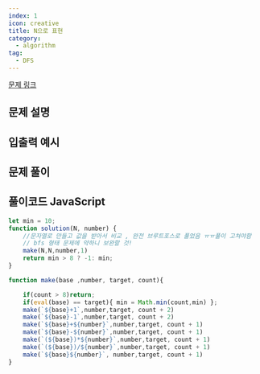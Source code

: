 ```yaml
---
index: 1
icon: creative
title: N으로 표현
category:
  - algorithm
tag:
  - DFS
---
```


[문제 링크](https://programmers.co.kr/learn/courses/30/lessons/42895)

## 문제 설명


## 입출력 예시



## 문제 풀이



## 풀이코드 JavaScript

```js
let min = 10;
function solution(N, number) {
    //문자열로 만들고 값을 받아서 비교 , 완전 브루트포스로 풀었음 ㅠㅠ풀이 고쳐야함
    // bfs 형태 문제에 약하니 보완할 것!
    make(N,N,number,1)
    return min > 8 ? -1: min;
}

function make(base ,number, target, count){

    if(count > 8)return;
    if(eval(base) == target){ min = Math.min(count,min) };
    make(`${base}+1`,number,target, count + 2)
    make(`${base}-1`,number,target, count + 2)
    make(`${base}+${number}`,number,target, count + 1)
    make(`${base}-${number}`,number,target, count + 1)
    make(`(${base})*${number}`,number,target, count + 1)
    make(`(${base})/${number}`,number,target, count + 1)
    make(`${base}${number}`, number,target, count + 1)
}
```
